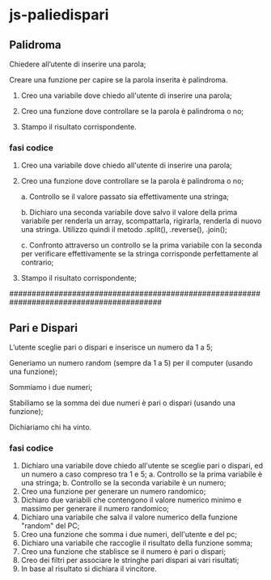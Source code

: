 # js-paliedispari

## Palidroma
Chiedere all’utente di inserire una parola;

Creare una funzione per capire se la parola inserita è palindroma.

1. Creo una variabile dove chiedo all'utente di inserire una parola;

2. Creo una funzione dove controllare se la parola è palindroma o no;

3. Stampo il risultato corrispondente.

### fasi codice
1. Creo una variabile dove chiedo all'utente di inserire una parola;

2. Creo una funzione dove controllare se la parola è palindroma o no;

   a. Controllo se il valore passato sia effettivamente una stringa;

   b. Dichiaro una seconda variabile dove salvo il valore della prima variabile per renderla un array, scompattarla, rigirarla, renderla di nuovo una stringa.
    Utilizzo quindi il metodo .split(), .reverse(), .join();
    
   c. Confronto attraverso un controllo se la prima variabile con la seconda per verificare effettivamente se la stringa corrisponde perfettamente al contrario;

3. Stampo il risultato corrispondente;

##########################################################################################
## Pari e Dispari
L’utente sceglie pari o dispari e inserisce un numero da 1 a 5;

Generiamo un numero random (sempre da 1 a 5) per il computer (usando una funzione);

Sommiamo i due numeri;

Stabiliamo se la somma dei due numeri è pari o dispari (usando una funzione);

Dichiariamo chi ha vinto.

### fasi codice
1. Dichiaro una variabile dove chiedo all'utente se sceglie pari o dispari, ed un numero a caso compreso tra 1 e 5;
  a. Controllo se la prima variabile è una stringa;
  b. Controllo se la seconda variabile è un numero;
2. Creo una funzione per generare un numero randomico;
3. Dichiaro due variabili che contengono il valore numerico minimo e massimo per generare il numero randomico;
4. Dichiaro una variabile che salva il valore numerico della funzione "random" del PC;
5. Creo una funzione che somma i due numeri, dell'utente e del pc;
6. Dichiaro una variabile che raccoglie il risultato della funzione somma; 
7. Creo una funzione che stablisce se il numero è pari o dispari; 
8. Creo dei filtri per associare le stringhe pari dispari ai vari risultati;
9. In base al risultato si dichiara il vincitore.